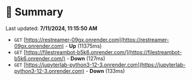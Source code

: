 # 📖 Summary
Last updated: **7/11/2024, 11:15:50 AM**

- `GET` [https://restreamer-09gx.onrender.com](https://restreamer-09gx.onrender.com) - **Up** (11375ms)
- `GET` [https://filestreambot-b5k6.onrender.com/](https://filestreambot-b5k6.onrender.com/) - **Down** (127ms)
- `GET` [https://jupyterlab-python3-12-3.onrender.com](https://jupyterlab-python3-12-3.onrender.com) - **Down** (133ms)
